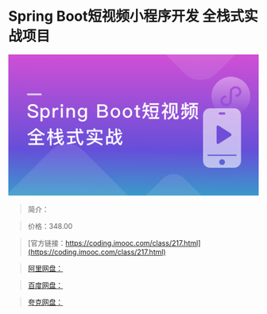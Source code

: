 # Spring Boot短视频小程序开发 全栈式实战项目

![img](../../assets/5fcdfbc809dba7f205400304.png)

> 简介：

> 价格：348.00

> [官方链接：https://coding.imooc.com/class/217.html](https://coding.imooc.com/class/217.html)

> [阿里网盘：]()

> [百度网盘：]()

> [夸克网盘：]()
